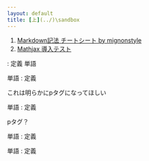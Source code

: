 ```yaml
---
layout: default
title: [上](../)\sandbox
---
```


1. [Markdown記法 チートシート by mignonstyle](markdown-test)
2. [Mathjax 導入テスト](math-test)


: 定義
単語

単語
: 定義

これは明らかにpタグになってほしい

単語
: 定義  

pタグ？

単語
: 定義  

  

単語
: 定義  
